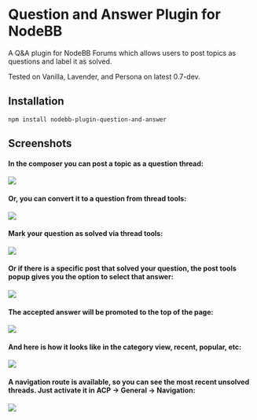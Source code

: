 # Question and Answer Plugin for NodeBB

A Q&A plugin for NodeBB Forums which allows users to post topics as questions and label it as solved.


Tested on Vanilla, Lavender, and Persona on latest 0.7-dev.


## Installation

    npm install nodebb-plugin-question-and-answer

## Screenshots

#### In the composer you can post a topic as a question thread: 

![](http://i.imgur.com/yfXMbOq.png)

#### Or, you can convert it to a question from thread tools:

![](http://i.imgur.com/V5S8YMu.png)

#### Mark your question as solved via thread tools:

![](http://i.imgur.com/0R7edVv.png)

#### Or if there is a specific post that solved your question, the post tools popup gives you the option to select that answer:

![](https://i.imgur.com/KOHJmBR.png)

#### The accepted answer will be promoted to the top of the page:

![](https://i.imgur.com/sLmTSTY.png)

#### And here is how it looks like in the category view, recent, popular, etc:

![](http://i.imgur.com/eklpclQ.png)

#### A navigation route is available, so you can see the most recent unsolved threads. Just activate it in ACP -> General -> Navigation:

![](http://i.imgur.com/oCLdSHe.png)

